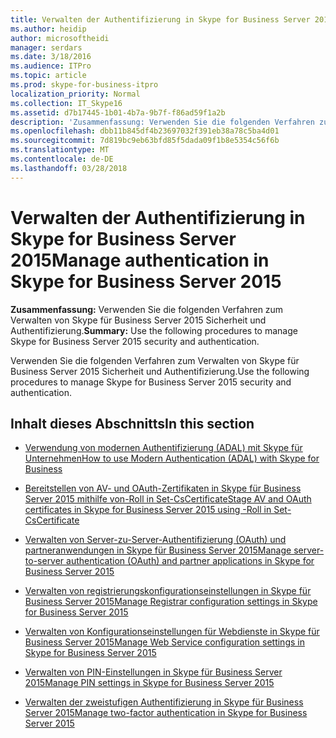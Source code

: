 ```yaml
---
title: Verwalten der Authentifizierung in Skype for Business Server 2015
ms.author: heidip
author: microsoftheidi
manager: serdars
ms.date: 3/18/2016
ms.audience: ITPro
ms.topic: article
ms.prod: skype-for-business-itpro
localization_priority: Normal
ms.collection: IT_Skype16
ms.assetid: d7b17445-1b01-4b7a-9b7f-f86ad59f1a2b
description: 'Zusammenfassung: Verwenden Sie die folgenden Verfahren zum Verwalten von Skype für Business Server 2015 Sicherheit und Authentifizierung.'
ms.openlocfilehash: dbb11b845df4b23697032f391eb38a78c5ba4d01
ms.sourcegitcommit: 7d819bc9eb63bfd85f5dada09f1b8e5354c56f6b
ms.translationtype: MT
ms.contentlocale: de-DE
ms.lasthandoff: 03/28/2018
---
```

# <a name="manage-authentication-in-skype-for-business-server-2015"></a><span data-ttu-id="85d20-103">Verwalten der Authentifizierung in Skype for Business Server 2015</span><span class="sxs-lookup"><span data-stu-id="85d20-103">Manage authentication in Skype for Business Server 2015</span></span>
 
<span data-ttu-id="85d20-104">**Zusammenfassung:** Verwenden Sie die folgenden Verfahren zum Verwalten von Skype für Business Server 2015 Sicherheit und Authentifizierung.</span><span class="sxs-lookup"><span data-stu-id="85d20-104">**Summary:** Use the following procedures to manage Skype for Business Server 2015 security and authentication.</span></span>
  
<span data-ttu-id="85d20-105">Verwenden Sie die folgenden Verfahren zum Verwalten von Skype für Business Server 2015 Sicherheit und Authentifizierung.</span><span class="sxs-lookup"><span data-stu-id="85d20-105">Use the following procedures to manage Skype for Business Server 2015 security and authentication.</span></span>
  
## <a name="in-this-section"></a><span data-ttu-id="85d20-106">Inhalt dieses Abschnitts</span><span class="sxs-lookup"><span data-stu-id="85d20-106">In this section</span></span>

- [<span data-ttu-id="85d20-107">Verwendung von modernen Authentifizierung (ADAL) mit Skype für Unternehmen</span><span class="sxs-lookup"><span data-stu-id="85d20-107">How to use Modern Authentication (ADAL) with Skype for Business</span></span>](use-adal.md)
    
- [<span data-ttu-id="85d20-108">Bereitstellen von AV- und OAuth-Zertifikaten in Skype für Business Server 2015 mithilfe von-Roll in Set-CsCertificate</span><span class="sxs-lookup"><span data-stu-id="85d20-108">Stage AV and OAuth certificates in Skype for Business Server 2015 using -Roll in Set-CsCertificate</span></span>](stage-av-and-oauth-certificates.md)
    
- [<span data-ttu-id="85d20-109">Verwalten von Server-zu-Server-Authentifizierung (OAuth) und partneranwendungen in Skype für Business Server 2015</span><span class="sxs-lookup"><span data-stu-id="85d20-109">Manage server-to-server authentication (OAuth) and partner applications in Skype for Business Server 2015</span></span>](server-to-server-and-partner-applications.md)
    
- [<span data-ttu-id="85d20-110">Verwalten von registrierungskonfigurationseinstellungen in Skype für Business Server 2015</span><span class="sxs-lookup"><span data-stu-id="85d20-110">Manage Registrar configuration settings in Skype for Business Server 2015</span></span>](registrar-configuration-settings.md)
    
- [<span data-ttu-id="85d20-111">Verwalten von Konfigurationseinstellungen für Webdienste in Skype für Business Server 2015</span><span class="sxs-lookup"><span data-stu-id="85d20-111">Manage Web Service configuration settings in Skype for Business Server 2015</span></span>](web-service-configuration-settings.md)
    
- [<span data-ttu-id="85d20-112">Verwalten von PIN-Einstellungen in Skype für Business Server 2015</span><span class="sxs-lookup"><span data-stu-id="85d20-112">Manage PIN settings in Skype for Business Server 2015</span></span>](pin-settings.md)
    
- [<span data-ttu-id="85d20-113">Verwalten der zweistufigen Authentifizierung in Skype für Business Server 2015</span><span class="sxs-lookup"><span data-stu-id="85d20-113">Manage two-factor authentication in Skype for Business Server 2015</span></span>](two-factor-authentication.md)
    

